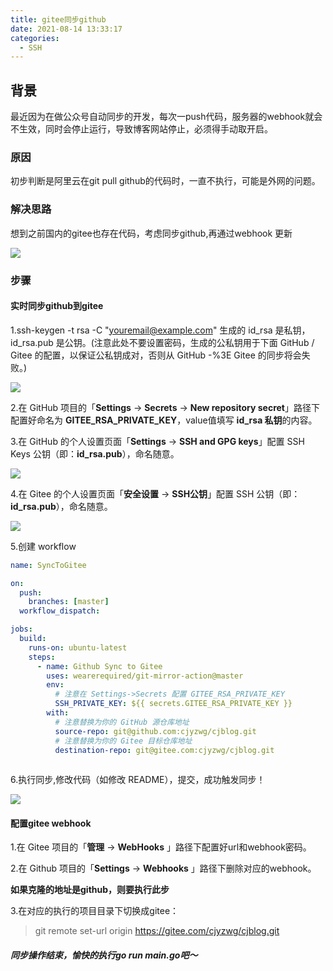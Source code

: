 ```yaml
---
title: gitee同步github
date: 2021-08-14 13:33:17
categories:
  - SSH
---
```

## 背景
最近因为在做公众号自动同步的开发，每次一push代码，服务器的webhook就会不生效，同时会停止运行，导致博客网站停止，必须得手动取开启。

### 原因
初步判断是阿里云在git pull github的代码时，一直不执行，可能是外网的问题。

### 解决思路
想到之前国内的gitee也存在代码，考虑同步github,再通过webhook 更新


![](https://gitee.com/cjyzwg/img/raw/master/202203131218367.png)

### 步骤

#### **实时同步github到gitee**
1.ssh-keygen -t rsa -C "youremail@example.com"
生成的 id_rsa 是私钥，id_rsa.pub 是公钥。(注意此处不要设置密码，生成的公私钥用于下面 GitHub / Gitee 的配置，以保证公私钥成对，否则从 GitHub -%3E Gitee 的同步将会失败。)

![](https://gitee.com/cjyzwg/img/raw/master/202203131223319.png)

2.在 GitHub 项目的「**Settings**  ->  **Secrets**  →  **New repository secret**」路径下配置好命名为 **GITEE_RSA_PRIVATE_KEY**，value值填写 **id_rsa 私钥**的内容。

3.在 GitHub 的个人设置页面「**Settings** ->  **SSH and GPG keys**」配置 SSH Keys 公钥（即：**id_rsa.pub**），命名随意。

![](https://gitee.com/cjyzwg/img/raw/master/202203131227576.png)

4.在 Gitee 的个人设置页面「**安全设置** -> **SSH公钥**」配置 SSH 公钥（即：**id_rsa.pub**），命名随意。

![](https://gitee.com/cjyzwg/img/raw/master/202203131228907.png)

5.创建 workflow

```yaml
name: SyncToGitee

on:
  push:
    branches: [master]
  workflow_dispatch:

jobs:
  build:
    runs-on: ubuntu-latest
    steps:
      - name: Github Sync to Gitee
        uses: wearerequired/git-mirror-action@master
        env:
          # 注意在 Settings->Secrets 配置 GITEE_RSA_PRIVATE_KEY
          SSH_PRIVATE_KEY: ${{ secrets.GITEE_RSA_PRIVATE_KEY }}
        with:
          # 注意替换为你的 GitHub 源仓库地址
          source-repo: git@github.com:cjyzwg/cjblog.git
          # 注意替换为你的 Gitee 目标仓库地址
          destination-repo: git@gitee.com:cjyzwg/cjblog.git
          
```

6.执行同步,修改代码（如修改 README），提交，成功触发同步！

![](https://gitee.com/cjyzwg/img/raw/master/202203131231561.png)

#### **配置gitee webhook**
1.在 Gitee 项目的「**管理** -> **WebHooks** 」路径下配置好url和webhook密码。

2.在 Github 项目的「**Settings** -> **Webhooks** 」路径下删除对应的webhook。

**如果克隆的地址是github，则要执行此步**

3.在对应的执行的项目目录下切换成gitee：  

> git remote set-url origin https://gitee.com/cjyzwg/cjblog.git

##### 同步操作结束，愉快的执行go run main.go吧～